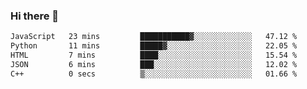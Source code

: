 ### Hi there 👋

<!--START_SECTION:waka-->

```txt
JavaScript   23 mins         ███████████▓░░░░░░░░░░░░░   47.12 %
Python       11 mins         █████▓░░░░░░░░░░░░░░░░░░░   22.05 %
HTML         7 mins          ████░░░░░░░░░░░░░░░░░░░░░   15.54 %
JSON         6 mins          ███░░░░░░░░░░░░░░░░░░░░░░   12.02 %
C++          0 secs          ▒░░░░░░░░░░░░░░░░░░░░░░░░   01.66 %
```

<!--END_SECTION:waka-->
